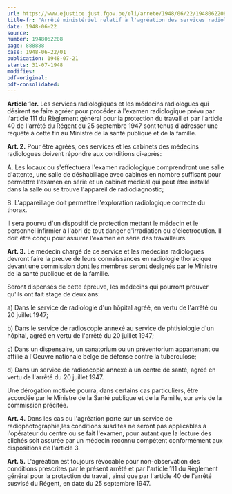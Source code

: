 ```yaml
---
url: https://www.ejustice.just.fgov.be/eli/arrete/1948/06/22/1948062208/justel
title-fr: "Arrêté ministériel relatif à l'agréation des services radiologiques et des médecins radiologues en ce qui concerne la protection du travail."
date: 1948-06-22
source:
number: 1948062208
page: 888888
case: 1948-06-22/01
publication: 1948-07-21
starts: 31-07-1948
modifies:
pdf-original:
pdf-consolidated:
---
```


**Article 1er.** Les services radiologiques et les médecins radiologues qui désirent se faire agréer pour procéder à l'examen radiologique prévu par l'article 111 du Règlement général pour la protection du travail et par l'article 40 de l'arrêté du Régent du 25 septembre 1947 sont tenus d'adresser une requête à cette fin au Ministre de la santé publique et de la famille.

**Art. 2.** Pour être agréés, ces services et les cabinets des médecins radiologues doivent répondre aux conditions ci-après:

A. Les locaux ou s'effectuera l'examen radiologique comprendront une salle d'attente, une salle de déshabillage avec cabines en nombre suffisant pour permettre l'examen en série et un cabinet médical qui peut être installé dans la salle ou se trouve l'appareil de radiodiagnostic;

B. L'appareillage doit permettre l'exploration radiologique correcte du thorax.

Il sera pourvu d'un dispositif de protection mettant le médecin et le personnel infirmier à l'abri de tout danger d'irradiation ou d'électrocution. Il doit être conçu pour assurer l'examen en série des travailleurs.

**Art. 3.** Le médecin chargé de ce service et les médecins radiologues devront faire la preuve de leurs connaissances en radiologie thoracique devant une commission dont les membres seront désignés par le Ministre de la santé publique et de la famille.

Seront dispensés de cette épreuve, les médecins qui pourront prouver qu'ils ont fait stage de deux ans:

   a) Dans le service de radiologie d'un hôpital agréé, en vertu de l'arrêté du 20 juillet 1947;

   b) Dans le service de radioscopie annexé au service de phtisiologie d'un hôpital, agréé en vertu de l'arrêté du 20 juillet 1947;

   c) Dans un dispensaire, un sanatorium ou un préventorium appartenant ou affilié à l'Oeuvre nationale belge de défense contre la tuberculose;

   d) Dans un service de radioscopie annexé à un centre de santé, agréé en vertu de l'arrêté du 20 juillet 1947.

Une dérogation motivée pourra, dans certains cas particuliers, être accordée par le Ministre de la Santé publique et de la Famille, sur avis de la commission précitée.

**Art. 4.** Dans les cas ou l'agréation porte sur un service de radiophotographie,les conditions susdites ne seront pas applicables à l'opérateur du centre ou se fait l'examen, pour autant que la lecture des clichés soit assurée par un médecin reconnu compétent conformément aux dispositions de l'article 3.

**Art. 5.** L'agréation est toujours révocable pour non-observation des conditions prescrites par le présent arrêté et par l'article 111 du Règlement général pour la protection du travail, ainsi que par l'article 40 de l'arrêté susvisé du Régent, en date du 25 septembre 1947.
